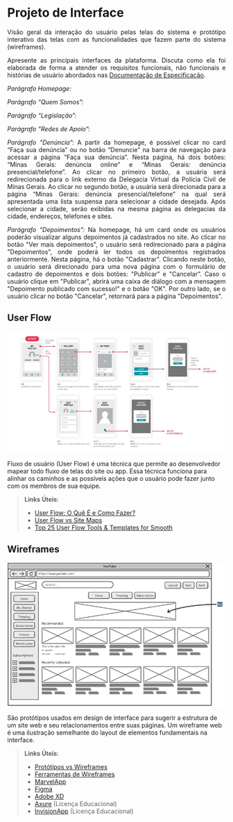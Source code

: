 
# Projeto de Interface
<div align="justify">
Visão geral da interação do usuário pelas telas do sistema e protótipo interativo das telas com as funcionalidades que fazem parte do sistema (wireframes).

 Apresente as principais interfaces da plataforma. Discuta como ela foi elaborada de forma a atender os requisitos funcionais, não funcionais e histórias de usuário abordados nas <a href="2-Especificação do Projeto.md"> Documentação de Especificação</a>.
 
*Parágrafo Homepage:*
 

*Parágrafo “Quem Somos”:*


*Parágrafo “Legislação”:*


*Parágrafo “Redes de Apoio”:*


*Parágrafo “Denúncia”:*
A partir da homepage, é possível clicar no card “Faça sua denúncia” ou no botão “Denuncie” na barra de navegação para acessar a página “Faça sua denúncia”. Nesta página, há dois botões: “Minas Gerais: denúncia online” e “Minas Gerais: denúncia presencial/telefone”. Ao clicar no primeiro botão,  a usuária será redirecionada para o link externo da Delegacia Virtual da Polícia Civil de Minas Gerais. Ao clicar no segundo botão, a usuária será direcionada para a página “Minas Gerais: denúncia presencial/telefone” na qual será apresentada uma lista suspensa para selecionar a cidade desejada. Após selecionar a cidade, serão exibidas na mesma página as delegacias da cidade, endereços, telefones e sites.
 
 *Parágrafo “Depoimentos”:* 
Na homepage, há um card onde os usuários poderão visualizar alguns depoimentos já cadastrados no site. Ao clicar no botão "Ver mais depoimentos", o usuário será redirecionado para a página "Depoimentos", onde poderá ler todos os depoimentos registrados anteriormente. Nesta página, há o botão "Cadastrar". Clicando neste botão, o usuário será direcionado para uma nova página com o formulário de cadastro de depoimentos e dois botões: "Publicar" e "Cancelar". Caso o usuário clique em "Publicar", abrirá uma caixa de diálogo com a mensagem "Depoimento publicado com sucesso!" e o botão "OK". Por outro lado, se o usuário clicar no botão "Cancelar", retornará para a página "Depoimentos".
 
 </div align="justify">

## User Flow

![Exemplo de UserFlow](img/userflow.jpg)

Fluxo de usuário (User Flow) é uma técnica que permite ao desenvolvedor mapear todo fluxo de telas do site ou app. Essa técnica funciona para alinhar os caminhos e as possíveis ações que o usuário pode fazer junto com os membros de sua equipe.

> **Links Úteis**:
> - [User Flow: O Quê É e Como Fazer?](https://medium.com/7bits/fluxo-de-usu%C3%A1rio-user-flow-o-que-%C3%A9-como-fazer-79d965872534)
> - [User Flow vs Site Maps](http://designr.com.br/sitemap-e-user-flow-quais-as-diferencas-e-quando-usar-cada-um/)
> - [Top 25 User Flow Tools & Templates for Smooth](https://www.mockplus.com/blog/post/user-flow-tools)


## Wireframes

![Exemplo de Wireframe](img/wireframe-example.png)

São protótipos usados em design de interface para sugerir a estrutura de um site web e seu relacionamentos entre suas páginas. Um wireframe web é uma ilustração semelhante do layout de elementos fundamentais na interface.
 
> **Links Úteis**:
> - [Protótipos vs Wireframes](https://www.nngroup.com/videos/prototypes-vs-wireframes-ux-projects/)
> - [Ferramentas de Wireframes](https://rockcontent.com/blog/wireframes/)
> - [MarvelApp](https://marvelapp.com/developers/documentation/tutorials/)
> - [Figma](https://www.figma.com/)
> - [Adobe XD](https://www.adobe.com/br/products/xd.html#scroll)
> - [Axure](https://www.axure.com/edu) (Licença Educacional)
> - [InvisionApp](https://www.invisionapp.com/) (Licença Educacional)
